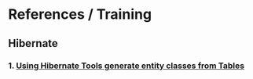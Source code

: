 # References / Training

## Hibernate

### 1. [Using Hibernate Tools generate entity classes from Tables](https://o7planning.org/en/10125/using-hibernate-tools-generate-entity-classes-from-tables)

